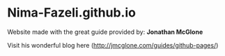 # Nima-Fazeli.github.io

Website made with the great guide provided by: **Jonathan McGlone**

Visit his wonderful blog here (http://jmcglone.com/guides/github-pages/)
